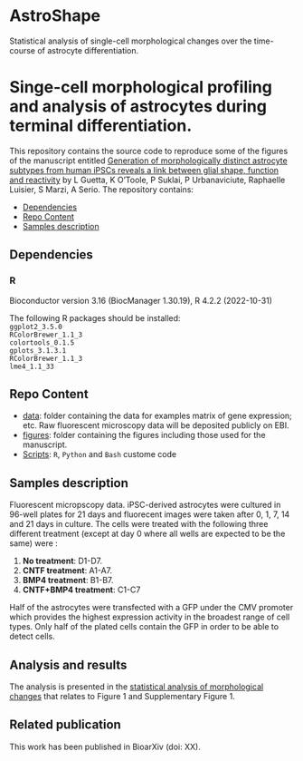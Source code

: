 # AstroShape
Statistical analysis of single-cell morphological changes over the time-course of astrocyte differentiation.

# Singe-cell morphological profiling and analysis of astrocytes during terminal differentiation.

This repository contains the source code to reproduce some of the figures of the manuscript entitled [Generation of morphologically distinct astrocyte subtypes from human iPSCs reveals a link between glial shape, function and reactivity](https://www.biorxiv.org/content/10.1101/2022.11.23.517728v1) by L Guetta, K O’Toole, P Suklai, P Urbanaviciute, Raphaelle Luisier, S Marzi, A Serio. The repository contains:

-   [Dependencies](#Dependencies)
-   [Repo Content](#Repo-Content)
-   [Samples description](#Samples_description)

## Dependencies
### R
Bioconductor version 3.16 (BiocManager 1.30.19), R 4.2.2 (2022-10-31)

The following R packages should be installed:<br>
`ggplot2_3.5.0`<br>
`RColorBrewer_1.1_3`<br>
`colortools_0.1.5`<br>
`gplots_3.1.3.1`<br>
`RColorBrewer_1.1_3`<br>
`lme4_1.1_33`

## Repo Content
* [data](./data): folder containing the data for examples matrix of gene expression; etc. Raw fluorescent microscopy data will be deposited publicly on EBI.
* [figures](./figures): folder containing the figures including those used for the manuscript.
* [Scripts](./scripts): `R`, `Python` and `Bash` custome code

## Samples description
Fluorescent micropscopy data. iPSC-derived astrocytes were cultured in 96-well plates for 21 days and fluorecent images were taken after 0, 1, 7, 14 and 21 days in culture. The cells were treated with the following three different treatment (except at day 0 where all wells are expected to be the same) were : 

1. **No treatment**: D1-D7.
1. **CNTF treatment**: A1-A7.
1. **BMP4 treatment**: B1-B7. 
1. **CNTF+BMP4 treatment**: C1-C7

Half of the astrocytes were transfected with a GFP under the CMV promoter which provides the highest expression activity in the broadest range of cell types. Only half of the plated cells contain the GFP in order to be able to detect cells. 

## Analysis and results
The analysis is presented in the [statistical analysis of morphological changes](https://github.com/RLuisier/AstroShape/blob/main/scripts/AC_morpho_profiling.md) that relates to  Figure 1 and Supplementary Figure 1.

## Related publication
This work has been published in BioarXiv (doi: XX).








